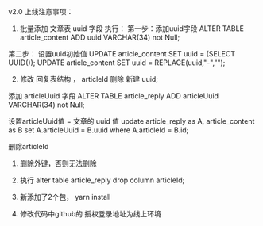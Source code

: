 v2.0 上线注意事项：

1. 批量添加 文章表 uuid 字段
执行：
第一步：添加uuid字段
ALTER TABLE article_content ADD uuid VARCHAR(34)  not Null;

第二步： 设置uuid初始值
UPDATE article_content SET uuid = (SELECT UUID());
UPDATE article_content SET uuid = REPLACE(uuid,"-","");



2. 修改 回复表结构 ， articleId 删除 新建 uuid;

添加 articleUuid 字段
ALTER TABLE article_reply ADD articleUuid VARCHAR(34)  not Null;

设置articleUuid值 = 文章的 uuid 值
update article_reply as A, article_content as B set A.articleUuid = B.uuid where A.articleId = B.id;

删除articleId
1. 删除外键，否则无法删除
2. 执行 alter table article_reply drop column articleId;



3. 新添加了2个包， yarn install

4. 修改代码中github的 授权登录地址为线上环境